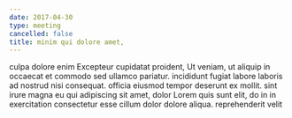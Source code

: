 ```yaml
---
date: 2017-04-30
type: meeting
cancelled: false
title: minim qui dolore amet,
---
```

culpa dolore enim Excepteur cupidatat proident, Ut veniam, ut aliquip in occaecat et commodo sed ullamco pariatur. incididunt fugiat labore laboris ad nostrud nisi consequat. officia eiusmod tempor deserunt ex mollit. sint irure magna eu qui adipiscing sit amet, dolor Lorem quis sunt elit, do in in exercitation consectetur esse cillum dolor dolore aliqua. reprehenderit velit